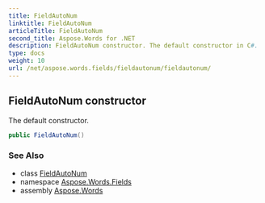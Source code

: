 ```yaml
---
title: FieldAutoNum
linktitle: FieldAutoNum
articleTitle: FieldAutoNum
second_title: Aspose.Words for .NET
description: FieldAutoNum constructor. The default constructor in C#.
type: docs
weight: 10
url: /net/aspose.words.fields/fieldautonum/fieldautonum/
---
```

## FieldAutoNum constructor

The default constructor.

```csharp
public FieldAutoNum()
```

### See Also

* class [FieldAutoNum](../)
* namespace [Aspose.Words.Fields](../../fieldautonum/)
* assembly [Aspose.Words](../../../)
